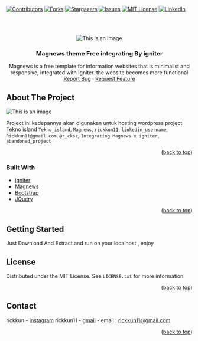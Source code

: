 <div id="top"></div>


[![Contributors][contributors-shield]][contributors-url]
[![Forks][forks-shield]][forks-url]
[![Stargazers][stars-shield]][stars-url]
[![Issues][issues-shield]][issues-url]
[![MIT License][license-shield]][license-url]
[![LinkedIn][linkedin-shield]][linkedin-url]


<!-- PROJECT LOGO -->
<br />
<div align="center">

<br>![This is an image](https://i.ibb.co/f4BynRv/logo-01.png)

<h3 align="center">Magnews theme Free integrating By igniter</h3>

  <p align="center">
  Magnews is a free template for information websites that is minimalist and responsive, integrated with Igniter. the website becomes more functional
    <a href="https://github.com/github_username/repo_name/issues">Report Bug</a>
    ·
    <a href="https://github.com/github_username/repo_name/issues">Request Feature</a>
  </p>
</div>

<!-- ABOUT THE PROJECT -->
## About The Project

![This is an image](https://i.ibb.co/LZ3CvBk/Screenshot-22-1.png)

Project ini kedepannya akan digunakan untuk hosting wordpress project Tekno island `Tekno_island`, `Magnews`, `rickkun11`, `linkedin_username`, `Rickkun11@gmail.com`, `@r_cksz`, `Integrating Magnews x igniter`, `abandoned_project`

<p align="right">(<a href="#top">back to top</a>)</p>



### Built With

* [igniter](https://codeigniter.com/)
* [Magnews](#)
* [Bootstrap](https://getbootstrap.com)
* [JQuery](https://jquery.com)

<p align="right">(<a href="#top">back to top</a>)</p>



<!-- GETTING STARTED -->
## Getting Started

Just Download And Extract 
and run on your localhost , enjoy


<!-- LICENSE -->
## License

Distributed under the MIT License. See `LICENSE.txt` for more information.

<p align="right">(<a href="#top">back to top</a>)</p>



<!-- CONTACT -->
## Contact

rickkun - [instagram](https://www.instagram.com/muchamad.r.f)
rickkun11 - [gmail](rickkun11@gmail.com) - email : rickkun11@gmail.com
<p align="right">(<a href="#top">back to top</a>)</p>



<!-- MARKDOWN LINKS & IMAGES -->
<!-- https://www.markdownguide.org/basic-syntax/#reference-style-links -->
[contributors-shield]: https://img.shields.io/github/contributors/github_username/repo_name.svg?style=for-the-badge
[contributors-url]: https://github.com/github_username/repo_name/graphs/contributors
[forks-shield]: https://img.shields.io/github/forks/github_username/repo_name.svg?style=for-the-badge
[forks-url]: https://github.com/github_username/repo_name/network/members
[stars-shield]: https://img.shields.io/github/stars/github_username/repo_name.svg?style=for-the-badge
[stars-url]: https://github.com/github_username/repo_name/stargazers
[issues-shield]: https://img.shields.io/github/issues/github_username/repo_name.svg?style=for-the-badge
[issues-url]: https://github.com/github_username/repo_name/issues
[license-shield]: https://img.shields.io/github/license/github_username/repo_name.svg?style=for-the-badge
[license-url]: https://github.com/github_username/repo_name/blob/master/LICENSE.txt
[linkedin-shield]: https://img.shields.io/badge/-LinkedIn-black.svg?style=for-the-badge&logo=linkedin&colorB=555
[linkedin-url]: https://linkedin.com/in/linkedin_username
[product-screenshot]: images/screenshot.png



